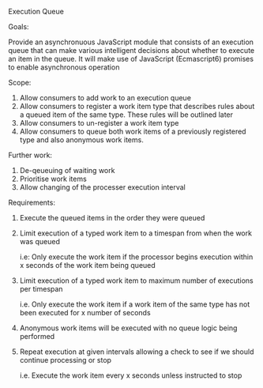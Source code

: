 Execution Queue

Goals:

Provide an asynchronuous JavaScript module that consists of an execution queue that can make various intelligent decisions about whether to execute an item in the queue.
It will make use of JavaScript (Ecmascript6) promises to enable asynchronous operation

Scope:

1. Allow consumers to add work to an execution queue
2. Allow consumers to register a work item type that describes rules about a queued item of the same type. These rules will be outlined later
3. Allow consumers to un-register a work item type
4. Allow consumers to queue both work items of a previously registered type and also anonymous work items.

Further work:

1. De-qeueuing of waiting work
2. Prioritise work items
3. Allow changing of the processer execution interval

Requirements:

1. Execute the queued items in the order they were queued

2. Limit execution of a typed work item to a timespan from when the work was queued

	i.e: Only execute the work item if the processor begins execution within x seconds of the work item being queued 
	
3. Limit execution of a typed work item to maximum number of executions per timespan

	i.e. Only execute the work item if a work item of the same type has not been executed for x number of seconds

4. Anonymous work items will be executed with no queue logic being performed

5. Repeat execution at given intervals allowing a check to see if we should continue processing or stop

	i.e. Execute the work item every x seconds unless instructed to stop 
